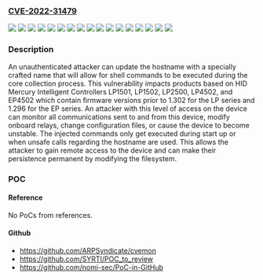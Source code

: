 ### [CVE-2022-31479](https://cve.mitre.org/cgi-bin/cvename.cgi?name=CVE-2022-31479)
![](https://img.shields.io/static/v1?label=Product&message=EP4502&color=blue)
![](https://img.shields.io/static/v1?label=Product&message=LNL-4420&color=blue)
![](https://img.shields.io/static/v1?label=Product&message=LNL-X2210&color=blue)
![](https://img.shields.io/static/v1?label=Product&message=LNL-X2220&color=blue)
![](https://img.shields.io/static/v1?label=Product&message=LNL-X3300&color=blue)
![](https://img.shields.io/static/v1?label=Product&message=LNL-X4420&color=blue)
![](https://img.shields.io/static/v1?label=Product&message=LP1501&color=blue)
![](https://img.shields.io/static/v1?label=Product&message=LP1502&color=blue)
![](https://img.shields.io/static/v1?label=Product&message=LP2500&color=blue)
![](https://img.shields.io/static/v1?label=Product&message=LP4502&color=blue)
![](https://img.shields.io/static/v1?label=Product&message=S2-LP-1501&color=blue)
![](https://img.shields.io/static/v1?label=Product&message=S2-LP-1502&color=blue)
![](https://img.shields.io/static/v1?label=Product&message=S2-LP-2500&color=blue)
![](https://img.shields.io/static/v1?label=Product&message=S2-LP-4502&color=blue)
![](https://img.shields.io/static/v1?label=Version&message=ALL%3C%201.296%20&color=brighgreen)
![](https://img.shields.io/static/v1?label=Version&message=ALL%3C%201.302%20&color=brighgreen)
![](https://img.shields.io/static/v1?label=Vulnerability&message=CWE-693%20Protection%20Mechanism%20Failure&color=brighgreen)

### Description

An unauthenticated attacker can update the hostname with a specially crafted name that will allow for shell commands to be executed during the core collection process. This vulnerability impacts products based on HID Mercury Intelligent Controllers LP1501, LP1502, LP2500, LP4502, and EP4502 which contain firmware versions prior to 1.302 for the LP series and 1.296 for the EP series. An attacker with this level of access on the device can monitor all communications sent to and from this device, modify onboard relays, change configuration files, or cause the device to become unstable. The injected commands only get executed during start up or when unsafe calls regarding the hostname are used. This allows the attacker to gain remote access to the device and can make their persistence permanent by modifying the filesystem.

### POC

#### Reference
No PoCs from references.

#### Github
- https://github.com/ARPSyndicate/cvemon
- https://github.com/SYRTI/POC_to_review
- https://github.com/nomi-sec/PoC-in-GitHub

